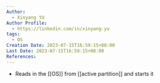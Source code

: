 ```yaml
---
Author:
  - Xinyang YU
Author Profile:
  - https://linkedin.com/in/xinyang-yu
tags:
  - OS
Creation Date: 2023-07-15T16:59:15+08:00
Last Date: 2023-07-15T16:59:15+08:00
References:
---
```

* Reads in the [[OS]] from [[active partition]] and starts it